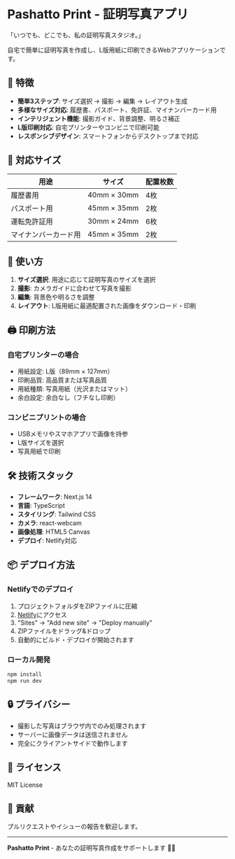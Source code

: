 # Pashatto Print - 証明写真アプリ

「いつでも、どこでも、私の証明写真スタジオ。」

自宅で簡単に証明写真を作成し、L版用紙に印刷できるWebアプリケーションです。

## 🌟 特徴

- **簡単3ステップ**: サイズ選択 → 撮影 → 編集 → レイアウト生成
- **多様なサイズ対応**: 履歴書、パスポート、免許証、マイナンバーカード用
- **インテリジェント機能**: 撮影ガイド、背景調整、明るさ補正
- **L版印刷対応**: 自宅プリンターやコンビニで印刷可能
- **レスポンシブデザイン**: スマートフォンからデスクトップまで対応

## 📱 対応サイズ

| 用途 | サイズ | 配置枚数 |
|------|--------|----------|
| 履歴書用 | 40mm × 30mm | 4枚 |
| パスポート用 | 45mm × 35mm | 2枚 |
| 運転免許証用 | 30mm × 24mm | 6枚 |
| マイナンバーカード用 | 45mm × 35mm | 2枚 |

## 🚀 使い方

1. **サイズ選択**: 用途に応じて証明写真のサイズを選択
2. **撮影**: カメラガイドに合わせて写真を撮影
3. **編集**: 背景色や明るさを調整
4. **レイアウト**: L版用紙に最適配置された画像をダウンロード・印刷

## 🖨️ 印刷方法

### 自宅プリンターの場合
- 用紙設定: L版（89mm × 127mm）
- 印刷品質: 高品質または写真品質
- 用紙種類: 写真用紙（光沢またはマット）
- 余白設定: 余白なし（フチなし印刷）

### コンビニプリントの場合
- USBメモリやスマホアプリで画像を持参
- L版サイズを選択
- 写真用紙で印刷

## 🛠️ 技術スタック

- **フレームワーク**: Next.js 14
- **言語**: TypeScript
- **スタイリング**: Tailwind CSS
- **カメラ**: react-webcam
- **画像処理**: HTML5 Canvas
- **デプロイ**: Netlify対応

## 📦 デプロイ方法

### Netlifyでのデプロイ
1. プロジェクトフォルダをZIPファイルに圧縮
2. [Netlify](https://app.netlify.com/)にアクセス
3. "Sites" → "Add new site" → "Deploy manually"
4. ZIPファイルをドラッグ&ドロップ
5. 自動的にビルド・デプロイが開始されます

### ローカル開発
```bash
npm install
npm run dev
```

## 🔒 プライバシー

- 撮影した写真はブラウザ内でのみ処理されます
- サーバーに画像データは送信されません
- 完全にクライアントサイドで動作します

## 📄 ライセンス

MIT License

## 🤝 貢献

プルリクエストやイシューの報告を歓迎します。

---

**Pashatto Print** - あなたの証明写真作成をサポートします 📸✨
